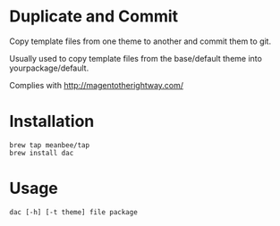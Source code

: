# Duplicate and Commit

Copy template files from one theme to another and commit them to git. 

Usually used to copy template files from the base/default theme into yourpackage/default.

Complies with http://magentotherightway.com/

# Installation

    brew tap meanbee/tap
    brew install dac

# Usage

    dac [-h] [-t theme] file package


